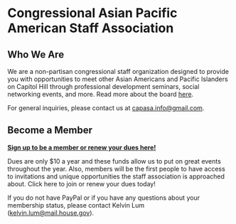 # Congressional Asian Pacific American Staff Association

## Who We Are

We are a non-partisan congressional staff organization designed to provide you with opportunities to meet other Asian Americans and Pacific Islanders on Capitol Hill through professional development seminars, social networking events, and more. Read more about the board [here](board.html).

For general inquiries, please contact us at [capasa.info@gmail.com](mailto:capasa.info@gmail.com).


## Become a Member

[**Sign up to be a member or renew your dues here!**](https://form.jotform.com/72825217993163)

Dues are only $10 a year and these funds allow us to put on great events throughout the year. Also, members will be the first people to have access to invitations and unique opportunities the staff association is approached about. Click here to join or renew your dues today!

If you do not have PayPal or if you have any questions about your membership status, please contact Kelvin Lum ([kelvin.lum@mail.house.gov](mailto:kelvin.lum@mail.house.gov)). 

  

